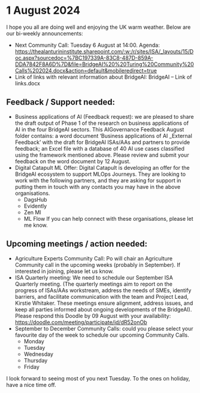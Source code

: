 # 1 August 2024

I hope you all are doing well and enjoying the UK warm weather.  Below are our bi-weekly announcements: 

* Next Community Call: Tuesday 6 August at 14:00. Agenda: https://thealanturininstitute.sharepoint.com/:w:/r/sites/ISA/_layouts/15/Doc.aspx?sourcedoc=%7BC197339A-83C8-487D-859A-DDA7842F8A6D%7D&file=BridgeAI%20%20Turing%20Community%20Calls%202024.docx&action=default&mobileredirect=true 
* Link of links with relevant information about BridgeAI: BridgeAI – Link of links.docx 
 
## Feedback / Support needed: 
* Business applications of AI (Feedback request): we are pleased to share the draft output of Phase 1 of the research on business applications of AI in the four BridgeAI sectors. This AIGovernance Feedback August  folder contains: 
a  word document ‘Business applications of AI _External Feedback’  with the draft for BridgeAI ISAs/AAs and partners to provide feedback; 
an Excel file with a database of 40 AI use cases classified using the framework mentioned above. Please review and submit your feedback on the word document by 12 August. 
* Digital Catapult ML Offer: Digital Catapult is developing an offer for the BridgeAI ecosystem to support MLOps Journeys. They are looking to work with the following partners, and they are asking for support in putting them in touch with any contacts you may have in the above organisations.  
  * DagsHub 
  * Evidently 
  * Zen Ml 
  * ML Flow 
If you can help connect with these organisations, please let me know. 

## Upcoming meetings / action needed: 
* Agriculture Experts Community Call: Po will chair an Agriculture Community call in the upcoming weeks (probably in September). If interested in joining, please let us know. 
* ISA Quarterly meeting: We need to schedule our September ISA Quarterly meeting. (The quarterly meetings aim to report on the progress of ISAs/AAs workstream, address the needs of SMEs, identify barriers, and facilitate communication with the team and Project Lead, Kirstie Whitaker. These meetings ensure alignment, address issues, and keep all parties informed about ongoing developments of the BridgeAI). Please respond this Doodle by 09 August with your availability: https://doodle.com/meeting/participate/id/dR52onOb 
* September to December Community Calls: could you please select your favourite day of the week to schedule our upcoming Community Calls.  
  * Monday  
  * Tuesday 
  * Wednesday 
  * Thursday 
  * Friday 

I look forward to seeing most of you next Tuesday. To the ones on holiday, have a nice time off.  

 
